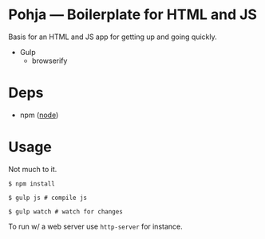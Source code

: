 # Pohja &mdash; Boilerplate for HTML and JS

Basis for an HTML and JS app for getting up and going quickly.

  * Gulp
    - browserify

# Deps

  * npm ([node][nodejs.org])

# Usage

Not much to it.

`$ npm install`

`$ gulp js # compile js`

`$ gulp watch # watch for changes`

To run w/ a web server use `http-server` for instance.

[nodejs.org]: http://nodejs.org
[direnv.net]: http://direnv.net/

